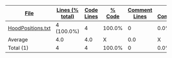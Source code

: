 
|[File](https://github.com/FRCTeam5199/Robot-Code-2021/tree/souper-secret-contraband/Statistics%2Fplaintext%2FNameAscending.md%2F)|[Lines (% total)](https://github.com/FRCTeam5199/Robot-Code-2021/tree/souper-secret-contraband/Statistics%2Fplaintext%2FLinesDescending.md%2F)|[Code Lines](https://github.com/FRCTeam5199/Robot-Code-2021/tree/souper-secret-contraband/Statistics%2Fplaintext%2FCodeAscending.md%2F)|[% Code](https://github.com/FRCTeam5199/Robot-Code-2021/tree/souper-secret-contraband/Statistics%2Fplaintext%2FProportionCodeDescending.md%2F)|[Comment Lines](https://github.com/FRCTeam5199/Robot-Code-2021/tree/souper-secret-contraband/Statistics%2Fplaintext%2FCommentsDescending.md%2F)|[% Comment](https://github.com/FRCTeam5199/Robot-Code-2021/tree/souper-secret-contraband/Statistics%2Fplaintext%2FProportionCommentsDescending.md%2F)|[Blank Lines](https://github.com/FRCTeam5199/Robot-Code-2021/tree/souper-secret-contraband/Statistics%2Fplaintext%2FBlanksDescending.md%2F)|[% Blank](https://github.com/FRCTeam5199/Robot-Code-2021/tree/souper-secret-contraband/Statistics%2Fplaintext%2FProportionBlanksDescending.md%2F)|
| --- | --- | --- | --- | --- | --- | --- | --- |
|[HoodPositions.txt](https://github.com/FRCTeam5199/Robot-Code-2021/tree/souper-secret-contraband/src%2Fmain%2Fjava%2Ffrc%2Fmisc%2FHoodPositions.txt)|4 (100.0%)|4|100.0%|0|0.0%|0|0.0%|
|Average |4.0|4.0|X|0.0|X|0.0|X|
|Total (1)|4|4|100.0%|0| 0.0%|0|0.0%|